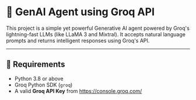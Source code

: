 # 🧠 GenAI Agent using Groq API

This project is a simple yet powerful Generative AI agent powered by Groq's lightning-fast LLMs (like LLaMA 3 and Mixtral). It accepts natural language prompts and returns intelligent responses using Groq's API.

---

## 🔧 Requirements

- Python 3.8 or above
- Groq Python SDK (`groq`)
- A valid **Groq API Key** from https://console.groq.com/
